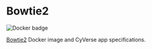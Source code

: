 # Bowtie2

![Docker badge](https://img.shields.io/badge/ImageInfo-_201.5_MB/9_Layers_-blue.svg?style=flat-square)

<a href="http://bowtie-bio.sourceforge.net/bowtie2/index.shtml">Bowtie2</a> Docker image and CyVerse app specifications.
